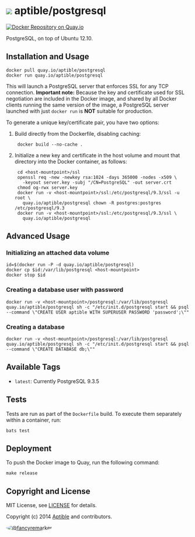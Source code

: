 # ![](https://gravatar.com/avatar/11d3bc4c3163e3d238d558d5c9d98efe?s=64) aptible/postgresql
[![Docker Repository on Quay.io](https://quay.io/repository/aptible/postgresql/status "Docker Repository on Quay.io")](https://quay.io/repository/aptible/postgresql)

PostgreSQL, on top of Ubuntu 12.10.

## Installation and Usage

    docker pull quay.io/aptible/postgresql
    docker run quay.io/aptible/postgresql

This will launch a PostgreSQL server that enforces SSL for any TCP connection. **Important note:** Because the key and certificate used for SSL negotiation are included in the Docker image, and shared by all Docker clients running the same version of the image, a PostgreSQL server launched with just `docker run` is **NOT** suitable for production.

To generate a unique key/certificate pair, you have two options:

1. Build directly from the Dockerfile, disabling caching:

        docker build --no-cache .

2. Initialize a new key and certificate in the host volume and mount that directory into the Docker container, as follows:

        cd <host-mountpoint>/ssl
        openssl req -new -newkey rsa:1024 -days 365000 -nodes -x509 \
          -keyout server.key -subj "/CN=PostgreSQL" -out server.crt
        chmod og-rwx server.key
        docker run -v <host-mountpoint>/ssl:/etc/postgresql/9.3/ssl -u root \
          quay.io/aptible/postgresql chown -R postgres:postgres /etc/postgresql/9.3
        docker run -v <host-mountpoint>/ssl:/etc/postgresql/9.3/ssl \
          quay.io/aptible/postgresql

## Advanced Usage

### Initializing an attached data volume

    id=$(docker run -P -d quay.io/aptible/postgresql)
    docker cp $id:/var/lib/postgresql <host-mountpoint>
    docker stop $id

### Creating a database user with password

    docker run -v <host-mountpoint>/postgresql:/var/lib/postgresql quay.io/aptible/postgresql sh -c "/etc/init.d/postgresql start && psql --command \"CREATE USER aptible WITH SUPERUSER PASSWORD 'password';\""

### Creating a database

    docker run -v <host-mountpoint>/postgresql:/var/lib/postgresql quay.io/aptible/postgresql sh -c "/etc/init.d/postgresql start && psql --command \"CREATE DATABASE db;\""

## Available Tags

* `latest`: Currently PostgreSQL 9.3.5

## Tests

Tests are run as part of the `Dockerfile` build. To execute them separately within a container, run:

    bats test

## Deployment

To push the Docker image to Quay, run the following command:

    make release

## Copyright and License

MIT License, see [LICENSE](LICENSE.md) for details.

Copyright (c) 2014 [Aptible](https://www.aptible.com) and contributors.

[<img src="https://s.gravatar.com/avatar/f7790b867ae619ae0496460aa28c5861?s=60" style="border-radius: 50%;" alt="@fancyremarker" />](https://github.com/fancyremarker)
